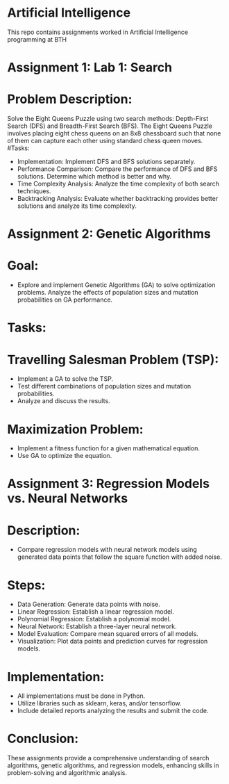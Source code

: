 # Artificial Intelligence
 This repo contains assignments worked in Artificial Intelligence programming at BTH


# Assignment 1: Lab 1: Search
# Problem Description:
Solve the Eight Queens Puzzle using two search methods: Depth-First Search (DFS) and Breadth-First Search (BFS). The Eight Queens Puzzle involves placing eight chess queens on an 8x8 chessboard such that none of them can capture each other using standard chess queen moves.
#Tasks:
+ Implementation: Implement DFS and BFS solutions separately.
+ Performance Comparison: Compare the performance of DFS and BFS solutions. Determine which method is better and why.
+ Time Complexity Analysis: Analyze the time complexity of both search techniques.
+ Backtracking Analysis: Evaluate whether backtracking provides better solutions and analyze its time complexity.

# Assignment 2: Genetic Algorithms
# Goal:
+ Explore and implement Genetic Algorithms (GA) to solve optimization problems. Analyze the effects of population sizes and mutation probabilities on GA performance.

# Tasks:
# Travelling Salesman Problem (TSP):
+ Implement a GA to solve the TSP.
+ Test different combinations of population sizes and mutation probabilities.
+ Analyze and discuss the results.

# Maximization Problem:
+ Implement a fitness function for a given mathematical equation.
+ Use GA to optimize the equation.

# Assignment 3: Regression Models vs. Neural Networks
# Description: 
+ Compare regression models with neural network models using generated data points that follow the square function with added noise.

# Steps:
+ Data Generation: Generate data points with noise.
+ Linear Regression: Establish a linear regression model.
+ Polynomial Regression: Establish a polynomial model.
+ Neural Network: Establish a three-layer neural network.
+ Model Evaluation: Compare mean squared errors of all models.
+ Visualization: Plot data points and prediction curves for regression models.

# Implementation:
+ All implementations must be done in Python.
+ Utilize libraries such as sklearn, keras, and/or tensorflow.
+ Include detailed reports analyzing the results and submit the code.

# Conclusion:
These assignments provide a comprehensive understanding of search algorithms, genetic algorithms, and regression models, enhancing skills in problem-solving and algorithmic analysis.
